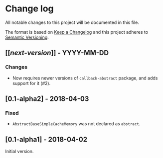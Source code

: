# Change log
All notable changes to this project will be documented in this file.

The format is based on [Keep a Changelog](http://keepachangelog.com/)
and this project adheres to [Semantic Versioning](http://semver.org/).

## [[*next-version*]] - YYYY-MM-DD
### Changes
- Now requires newer versions of `callback-abstract` package, and adds support for it (#2).

## [0.1-alpha2] - 2018-04-03
### Fixed
- `AbstractBaseSimpleCacheMemory` was not declared as `abstract`.

## [0.1-alpha1] - 2018-04-02
Initial version.
